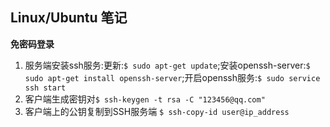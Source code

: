 ## Linux/Ubuntu 笔记

**免密码登录**
1. 服务端安装ssh服务:更新:`$ sudo apt-get update`;安装openssh-server:`$ sudo apt-get install openssh-server`;开启openssh服务:`$ sudo service ssh start`
2. 客户端生成密钥对`$ ssh-keygen -t rsa -C "123456@qq.com"`
3. 客户端上的公钥复制到SSH服务端 `$ ssh-copy-id user@ip_address`
